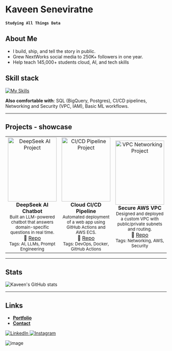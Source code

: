 # Kaveen Seneviratne
**`Studying All Things Data`** 

## About Me
- I build, ship, and tell the story in public.
- Grew NextWorks social media to 250K+ followers in one year.
- Help teach 145,000+ students cloud, AI, and tech skills


## Skill stack
<!-- Skill icons provided by skill-icons. Full icon list and names:
     https://github.com/tandpfun/skill-icons?tab=readme-ov-file#icons-list -->
[![My Skills](https://skillicons.dev/icons?i=aws,docker,git,github,terraform,python,typescript,nodejs,figma&theme=light)](https://skillicons.dev)

**Also comfortable with**: SQL (BigQuery, Postgres), CI/CD pipelines, Networking and Security (VPC, IAM), Basic ML workflows.


---

## Projects - showcase

<table>
  <tr>
    <td align="center" width="33%">
      <a href="https://github.com/maximus-soares/Projects/blob/main/AI%20Projects/Deepseek.md">
        <img src="http://learn.nextwork.org/happy_maroon_jolly_red_currant/uploads/ai-llm-deepseek_gggggggg"
             alt="DeepSeek AI Project"
             style="width:100%; height:200px; object-fit:cover;"/>
      </a>
      <br/>
      <b>DeepSeek AI Chatbot</b><br/>
      <sub>Built an LLM-powered chatbot that answers domain-specific questions in real time.</sub><br/>
      🔗 <a href="https://github.com/maximus-soares/Projects/blob/main/AI%20Projects/Deepseek.md">Repo</a>
      <br/>
      <sub>Tags: AI, LLMs, Prompt Engineering</sub>
    </td>
    <td align="center" width="33%">
      <a href="https://github.com/maximus-soares/Projects/blob/main/CICD%20Pipeline/Set%20Up%20a%20Web%20App%20in%20the%20Cloud.md">
        <img src="https://learn.nextwork.org/projects/static/aws-devops-vscode/architecture-complete.png"
             alt="CI/CD Pipeline Project"
             style="width:100%; height:200px; object-fit:cover;"/>
      </a>
      <br/>
      <b>Cloud CI/CD Pipeline</b><br/>
      <sub>Automated deployment of a web app using GitHub Actions and AWS ECS.</sub><br/>
      🔗 <a href="https://github.com/maximus-soares/Projects/blob/main/CICD%20Pipeline/Set%20Up%20a%20Web%20App%20in%20the%20Cloud.md">Repo</a>
      <br/>
      <sub>Tags: DevOps, Docker, GitHub Actions</sub>
    </td>
    <td align="center" width="33%">
      <a href="https://github.com/maximus-soares/Projects/blob/main/Networking/1%20Build%20a%20VPC.md">
        <img src="https://camo.githubusercontent.com/6b6af843159b1de02c9a7ae1908b05a29b1c2383077f1c3d38a08ac7889c81bd/687474703a2f2f6c6561726e2e6e657874776f726b2e6f72672f68617070795f6d61726f6f6e5f6a6f6c6c795f7265645f63757272616e742f75706c6f6164732f6177732d6e6574776f726b732d7670635f3266616366393237"
             alt="VPC Networking Project"
             style="width:100%; height:200px; object-fit:cover;"/>
      </a>
      <br/>
      <b>Secure AWS VPC</b><br/>
      <sub>Designed and deployed a custom VPC with public/private subnets and routing.</sub><br/>
      🔗 <a href="https://github.com/maximus-soares/Projects/blob/main/Networking/1%20Build%20a%20VPC.md">Repo</a>
      <br/>
      <sub>Tags: Networking, AWS, Security</sub>
    </td>
  </tr>
</table>

---

## Stats
<!-- Stats card by anuraghazra/github-readme-stats
     Customization guide:
     - Hide private contributions: &count_private=true|false
     - Theme list: ?theme=gruvbox,radical,tokyonight,onedark,dracula etc.
     - Show icons: &show_icons=true
     Docs: https://github.com/anuraghazra/github-readme-stats -->
![Kaveen's GitHub stats](https://github-readme-stats.vercel.app/api?username=kaveenseneviratne&show_icons=true&theme=gruvbox)

---

## Links
<!-- Section layout inspired by Awesome GitHub Profile README "Descriptive" patterns:
     https://github.com/abhisheknaiidu/awesome-github-profile-readme?tab=readme-ov-file#descriptive- -->
- [**Portfolio**](https://learn.nextwork.org/happy_maroon_jolly_red_currant/portfolio)
- [**Contact**](mailto:maximus@nextwork.org)

<a href="https://www.linkedin.com/in/maximus-soares/" target="blank">
  <img src="https://skillicons.dev/icons?i=linkedin" alt="LinkedIn" />
</a>
<a href="https://www.instagram.com/mmaximus.soares/" target="blank">
  <img src="https://skillicons.dev/icons?i=instagram" alt="Instagram" />
</a>

<!-- Optional: fun GIF. Consider replacing with contribution streak or removing for a tighter, more professional finish. -->
![image](https://media.giphy.com/media/v1.Y2lkPTc5MGI3NjExdXh2ZzdlYWZndHl2dWcyb2RveHlpYzhsand5YmRmaHRwdXhlcGZhZyZlcD12MV9naWZzX3RyZW5kaW5nJmN0PWc/l3q2wJsC23ikJg9xe/giphy.gif)
